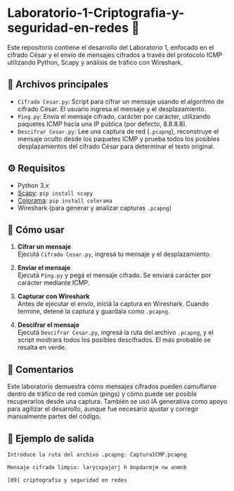 # Laboratorio-1-Criptografia-y-seguridad-en-redes 🔐

Este repositorio contiene el desarrollo del Laboratorio 1, enfocado en el cifrado César y el envío de mensajes cifrados a través del protocolo ICMP utilizando Python, Scapy y análisis de tráfico con Wireshark.

## 📂 Archivos principales

- `Cifrado Cesar.py`: Script para cifrar un mensaje usando el algoritmo de cifrado César. El usuario ingresa el mensaje y el desplazamiento.
- `Ping.py`: Envía el mensaje cifrado, carácter por carácter, utilizando paquetes ICMP hacia una IP pública (por defecto, 8.8.8.8).
- `Descifrar Cesar.py`: Lee una captura de red (`.pcapng`), reconstruye el mensaje oculto desde los paquetes ICMP y prueba todos los posibles desplazamientos del cifrado César para determinar el texto original.

## ⚙️ Requisitos

- Python 3.x
- [Scapy](https://scapy.readthedocs.io/en/latest/): `pip install scapy`
- [Colorama](https://pypi.org/project/colorama/): `pip install colorama`
- Wireshark (para generar y analizar capturas `.pcapng`)

## 🚀 Cómo usar

1. **Cifrar un mensaje**  
   Ejecutá `Cifrado Cesar.py`, ingresá tu mensaje y el desplazamiento.

2. **Enviar el mensaje**  
   Ejecutá `Ping.py` y pegá el mensaje cifrado. Se enviará carácter por carácter mediante ICMP.

3. **Capturar con Wireshark**  
   Antes de ejecutar el envío, iniciá la captura en Wireshark. Cuando termine, detené la captura y guardala como `.pcapng`.

4. **Descifrar el mensaje**  
   Ejecutá `Descifrar Cesar.py`, ingresá la ruta del archivo `.pcapng`, y el script mostrará todos los posibles descifrados. El más probable se resalta en verde.

## 🧠 Comentarios

Este laboratorio demuestra cómo mensajes cifrados pueden camuflarse dentro de tráfico de red común (pings) y cómo puede ser posible recuperarlos desde una captura. También se usó IA generativa como apoyo para agilizar el desarrollo, aunque fue necesario ajustar y corregir manualmente partes del código.

## 📸 Ejemplo de salida

```bash
Introduce la ruta del archivo .pcapng: CapturaICMP.pcapng

Mensaje cifrado limpio: larycxpajorj h bnpdarmjm nw anmnb

[09] criptografia y seguridad en redes
